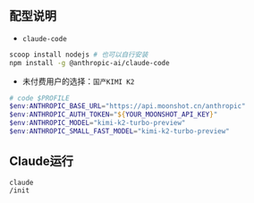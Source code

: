 ## 配型说明

- `claude-code`

```bash
scoop install nodejs # 也可以自行安装
npm install -g @anthropic-ai/claude-code
```

- 未付费用户的选择：`国产KIMI K2`

```powershell
# code $PROFILE
$env:ANTHROPIC_BASE_URL="https://api.moonshot.cn/anthropic"
$env:ANTHROPIC_AUTH_TOKEN="${YOUR_MOONSHOT_API_KEY}"
$env:ANTHROPIC_MODEL="kimi-k2-turbo-preview"
$env:ANTHROPIC_SMALL_FAST_MODEL="kimi-k2-turbo-preview"
```

## Claude运行

```
claude
/init
```
